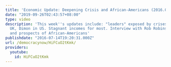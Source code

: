 ```yaml
---
title: 'Economic Update: Deepening Crisis and African-Americans (2016.07.14)'
date: "2019-09-26T02:43:57+08:00"
type: video
description: 'This week''s updates include: "leaders" exposed by crises: Johnson in
  UK, Dimon in US. Stagnant incomes for most. Interview with Rob Robinson on conditions
  and prospects of African-Americans'
publishdate: "2016-07-14T19:20:31.000Z"
url: /democracynow/HiFCuO2tKmk/
providers:
  youtube:
    id: HiFCuO2tKmk
---
```

